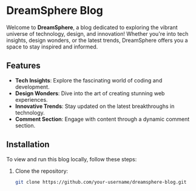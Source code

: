 # DreamSphere Blog

Welcome to **DreamSphere**, a blog dedicated to exploring the vibrant universe of technology, design, and innovation! Whether you're into tech insights, design wonders, or the latest trends, DreamSphere offers you a space to stay inspired and informed.

## Features

- **Tech Insights**: Explore the fascinating world of coding and development.
- **Design Wonders**: Dive into the art of creating stunning web experiences.
- **Innovative Trends**: Stay updated on the latest breakthroughs in technology.
- **Comment Section**: Engage with content through a dynamic comment section.

## Installation

To view and run this blog locally, follow these steps:

1. Clone the repository:
   ```bash
   git clone https://github.com/your-username/dreamsphere-blog.git
